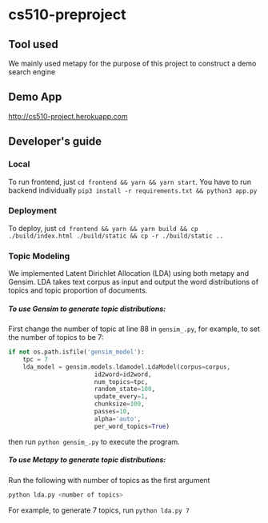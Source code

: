 # cs510-preproject


## Tool used  
We mainly used metapy for the purpose of this project to construct a demo search engine  

## Demo App
http://cs510-project.herokuapp.com

## Developer's guide

### Local
To run frontend, just `cd frontend && yarn && yarn start`. You have to run backend individually `pip3 install -r requirements.txt && python3 app.py`

### Deployment
To deploy, just `cd frontend && yarn && yarn build && cp ./build/index.html ./build/static && cp -r ./build/static ..`

### Topic Modeling
We implemented Latent Dirichlet Allocation (LDA) using both metapy and Gensim. LDA takes text corpus as input and output the word distributions of topics and topic proportion of documents.
##### To use Gensim to generate topic distributions:
First change the number of topic at line 88 in `gensim_.py`, for example, to set the number of topics to be 7:
```python
if not os.path.isfile('gensim_model'):
	tpc = 7
	lda_model = gensim.models.ldamodel.LdaModel(corpus=corpus,
						id2word=id2word,
						num_topics=tpc, 
						random_state=100,
						update_every=1,
						chunksize=100,
						passes=10,
						alpha='auto',
						per_word_topics=True)
```
then run `python gensim_.py` to execute the program.

##### To use Metapy to generate topic distributions:
Run the following with number of topics as the first argument
```python
python lda.py <number of topics>
```
For example, to generate 7 topics, run `python lda.py 7`
